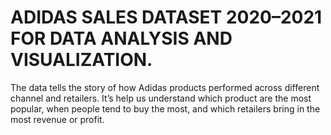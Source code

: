 # ADIDAS SALES DATASET 2020–2021 FOR DATA ANALYSIS AND VISUALIZATION.
The data tells the story of how Adidas products performed across different channel and retailers. It’s help us understand which product are the most popular, when people tend to buy the most, and which retailers bring in the most revenue or profit.
